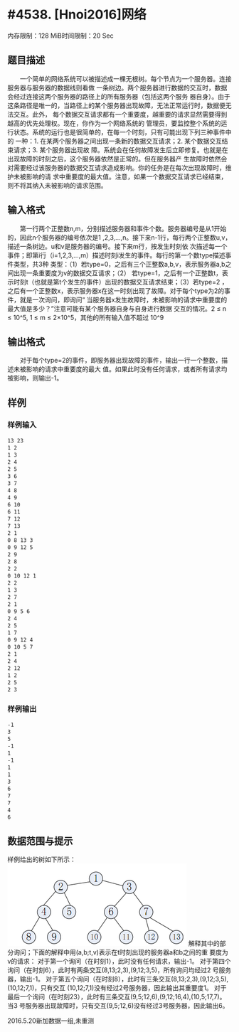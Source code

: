# #4538. [Hnoi2016]网络

内存限制：128 MiB时间限制：20 Sec

## 题目描述

　　一个简单的网络系统可以被描述成一棵无根树。每个节点为一个服务器。连接服务器与服务器的数据线则看做
一条树边。两个服务器进行数据的交互时，数据会经过连接这两个服务器的路径上的所有服务器（包括这两个服务
器自身）。由于这条路径是唯一的，当路径上的某个服务器出现故障，无法正常运行时，数据便无法交互。此外，
每个数据交互请求都有一个重要度，越重要的请求显然需要得到越高的优先处理权。现在，你作为一个网络系统的
管理员，要监控整个系统的运行状态。系统的运行也是很简单的，在每一个时刻，只有可能出现下列三种事件中的
一种：1.  在某两个服务器之间出现一条新的数据交互请求；2.  某个数据交互结束请求；3.  某个服务器出现故
障。系统会在任何故障发生后立即修复。也就是在出现故障的时刻之后，这个服务器依然是正常的。但在服务器产
生故障时依然会对需要经过该服务器的数据交互请求造成影响。你的任务是在每次出现故障时，维护未被影响的请
求中重要度的最大值。注意，如果一个数据交互请求已经结束，则不将其纳入未被影响的请求范围。

## 输入格式

　　第一行两个正整数n,m，分别描述服务器和事件个数。服务器编号是从1开始的，因此n个服务器的编号依次是1
,2,3,&hellip;,n。接下来n-1行，每行两个正整数u,v，描述一条树边。u和v是服务器的编号。接下来m行，按发生时刻依
次描述每一个事件；即第i行（i=1,2,3,&hellip;,m）描述时刻i发生的事件。每行的第一个数type描述事件类型，共3种
类型：（1）若type=0，之后有三个正整数a,b,v，表示服务器a,b之间出现一条重要度为v的数据交互请求；（2）
若type=1，之后有一个正整数t，表示时刻t（也就是第t个发生的事件）出现的数据交互请求结束；（3）若type=2
，之后有一个正整数x，表示服务器x在这一时刻出现了故障。对于每个type为2的事件，就是一次询问，即询问&ldquo;
当服务器x发生故障时，未被影响的请求中重要度的最大值是多少？&rdquo;注意可能有某个服务器自身与自身进行数据
交互的情况。2 &le; n &le; 10^5, 1 &le; m &le; 2&times;10^5，其他的所有输入值不超过 10^9

## 输出格式

　　对于每个type=2的事件，即服务器出现故障的事件，输出一行一个整数，描述未被影响的请求中重要度的最大
值。如果此时没有任何请求，或者所有请求均被影响，则输出-1。

## 样例

### 样例输入

    
    13 23 
    1 2 
    1 3 
    2 4 
    2 5 
    3 6 
    3 7 
    4 8 
    4 9 
    6 10 
    6 11 
    7 12 
    7 13 
    2 1 
    0 8 13 3 
    0 9 12 5 
    2 9 
    2 8 
    2 2 
    0 10 12 1 
    2 2 
    1 3 
    2 7 
    2 1 
    0 9 5 6 
    2 4 
    2 5 
    1 7 
    0 9 12 4 
    0 10 5 7 
    2 1 
    2 4 
    2 12 
    1 2 
    2 5 
    2 3 
    

### 样例输出

    
    -1 
    3 
    5 
    -1 
    1 
    -1 
    1 
    1 
    3 
    6 
    7 
    7 
    4 
    6 
    

## 数据范围与提示

样例给出的树如下所示：
![](upload/201604/222.png)
解释其中的部分询问；下面的解释中用(a,b;t,v)表示在t时刻出现的服务器a和b之间的重
要度为v的请求：
对于第一个询问（在时刻1），此时没有任何请求，输出-1。
对于第四个询问（在时刻6），此时有两条交互(8,13;2,3),(9,12;3,5)，所有询问均经过2
号服务器，输出-1。
对于第五个询问（在时刻8），此时有三条交互(8,13;2,3),(9,12;3,5),(10,12;7,1)，只有交互
(10,12;7,1)没有经过2号服务器，因此输出其重要度1。
对于最后一个询问（在时刻23），此时有三条交互(9,5;12,6),(9,12;16,4),(10,5;17,7)。当3
号服务器出现故障时，只有交互(9,5;12,6)没有经过3号服务器，因此输出6。

2016.5.20新加数据一组,未重测
